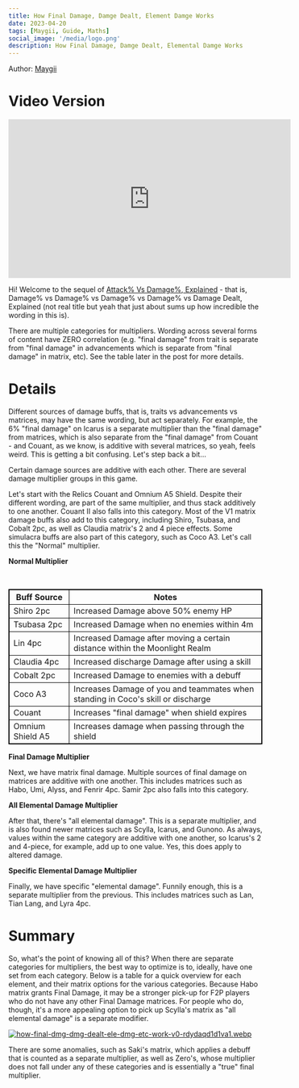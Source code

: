 ```yaml
---
title: How Final Damage, Damge Dealt, Element Damge Works
date: 2023-04-20
tags: [Maygii, Guide, Maths]
social_image: '/media/logo.png'
description: How Final Damage, Damge Dealt, Elemental Damge Works
---
```

Author: [Maygii](https://maygi.carrd.co/)


Video Version
=============

<iframe width="560" height="315" src="https://www.youtube.com/embed/xuASkhwWTLg" title="YouTube video player" frameborder="0" allow="accelerometer; autoplay; clipboard-write; encrypted-media; gyroscope; picture-in-picture; web-share" allowfullscreen></iframe>

Hi! Welcome to the sequel of [Attack% Vs Damage%, Explained](http://hykroslobby.com/guides/attack_vs_damage/) - that is, Damage% vs Damage% vs Damage% vs Damage% vs Damage Dealt, Explained (not real title but yeah that just about sums up how incredible the wording in this is).

There are multiple categories for multipliers. Wording across several forms of content have ZERO correlation (e.g. "final damage" from trait is separate from "final damage" in advancements which is separate from "final damage" in matrix, etc). See the table later in the post for more details.

Details
=======

Different sources of damage buffs, that is, traits vs advancements vs matrices, may have the same wording, but act separately. For example, the 6% "final damage" on Icarus is a separate multiplier than the "final damage" from matrices, which is also separate from the "final damage" from Couant - and Couant, as we know, is additive with several matrices, so yeah, feels weird. This is getting a bit confusing. Let's step back a bit...

Certain damage sources are additive with each other. There are several damage multiplier groups in this game.

Let's start with the Relics Couant and Omnium A5 Shield. Despite their different wording, are part of the same multiplier, and thus stack additively to one another. Couant II also falls into this category. Most of the V1 matrix damage buffs also add to this category, including Shiro, Tsubasa, and Cobalt 2pc, as well as Claudia matrix's 2 and 4 piece effects. Some simulacra buffs are also part of this category, such as Coco A3. Let's call this the "Normal" multiplier.

**Normal Multiplier**

</br>

<style>
table {
    border-collapse: collapse;
}
table, th, td {
   border: 1.5px solid black;
}
blockquote {
    border-left: solid blue;
    padding-left: 10px;
}
</style>

| Buff Source | Notes |
| --- | --- |
| Shiro 2pc | Increased Damage above 50% enemy HP |
| Tsubasa 2pc | Increased Damage when no enemies within 4m |
| Lin 4pc | Increased Damage after moving a certain distance within the Moonlight Realm |
| Claudia 4pc | Increased discharge Damage after using a skill |
| Cobalt 2pc | Increased Damage to enemies with a debuff |
| Coco A3 | Increases Damage of you and teammates when standing in Coco's skill or discharge |
| Couant | Increases "final damage" when shield expires |
| Omnium Shield A5 | Increases damage when passing through the shield |

**Final Damage Multiplier**

Next, we have matrix final damage. Multiple sources of final damage on matrices are additive with one another. This includes matrices such as Habo, Umi, Alyss, and Fenrir 4pc. Samir 2pc also falls into this category.

**All Elemental Damage Multiplier**

After that, there's "all elemental damage". This is a separate multiplier, and is also found newer matrices such as Scylla, Icarus, and Gunono. As always, values within the same category are additive with one another, so Icarus's 2 and 4-piece, for example, add up to one value. Yes, this does apply to altered damage.

**Specific Elemental Damage Multiplier**

Finally, we have specific "elemental damage". Funnily enough, this is a separate multiplier from the previous. This includes matrices such as Lan, Tian Lang, and Lyra 4pc.

Summary
=======

So, what's the point of knowing all of this? When there are separate categories for multipliers, the best way to optimize is to, ideally, have one set from each category. Below is a table for a quick overview for each element, and their matrix options for the various categories. Because Habo matrix grants Final Damage, it may be a stronger pick-up for F2P players who do not have any other Final Damage matrices. For people who do, though, it's a more appealing option to pick up Scylla's matrix as "all elemental damage" is a separate modifier.


[![how-final-dmg-dmg-dealt-ele-dmg-etc-work-v0-rdydaqd1d1va1.webp](https://i.postimg.cc/yxrmn7MQ/how-final-dmg-dmg-dealt-ele-dmg-etc-work-v0-rdydaqd1d1va1.webp)](https://postimg.cc/MfVfpJKV)


There are some anomalies, such as Saki's matrix, which applies a debuff that is counted as a separate multiplier, as well as Zero's, whose multiplier does not fall under any of these categories and is essentially a "true" final multiplier.